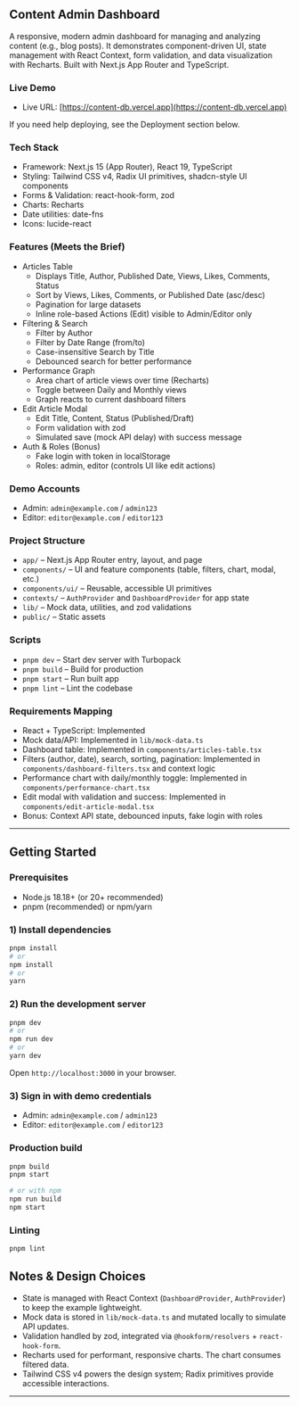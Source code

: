 ## Content Admin Dashboard

A responsive, modern admin dashboard for managing and analyzing content (e.g., blog posts). It demonstrates component-driven UI, state management with React Context, form validation, and data visualization with Recharts. Built with Next.js App Router and TypeScript.

### Live Demo

- Live URL: [https://content-db.vercel.app](https://content-db.vercel.app)

If you need help deploying, see the Deployment section below.

### Tech Stack

- Framework: Next.js 15 (App Router), React 19, TypeScript
- Styling: Tailwind CSS v4, Radix UI primitives, shadcn-style UI components
- Forms & Validation: react-hook-form, zod
- Charts: Recharts
- Date utilities: date-fns
- Icons: lucide-react

### Features (Meets the Brief)

- Articles Table
  - Displays Title, Author, Published Date, Views, Likes, Comments, Status
  - Sort by Views, Likes, Comments, or Published Date (asc/desc)
  - Pagination for large datasets
  - Inline role-based Actions (Edit) visible to Admin/Editor only
- Filtering & Search
  - Filter by Author
  - Filter by Date Range (from/to)
  - Case-insensitive Search by Title
  - Debounced search for better performance
- Performance Graph
  - Area chart of article views over time (Recharts)
  - Toggle between Daily and Monthly views
  - Graph reacts to current dashboard filters
- Edit Article Modal
  - Edit Title, Content, Status (Published/Draft)
  - Form validation with zod
  - Simulated save (mock API delay) with success message
- Auth & Roles (Bonus)
  - Fake login with token in localStorage
  - Roles: admin, editor (controls UI like edit actions)

### Demo Accounts

- Admin: `admin@example.com` / `admin123`
- Editor: `editor@example.com` / `editor123`

### Project Structure

- `app/` – Next.js App Router entry, layout, and page
- `components/` – UI and feature components (table, filters, chart, modal, etc.)
- `components/ui/` – Reusable, accessible UI primitives
- `contexts/` – `AuthProvider` and `DashboardProvider` for app state
- `lib/` – Mock data, utilities, and zod validations
- `public/` – Static assets

### Scripts

- `pnpm dev` – Start dev server with Turbopack
- `pnpm build` – Build for production
- `pnpm start` – Run built app
- `pnpm lint` – Lint the codebase

### Requirements Mapping

- React + TypeScript: Implemented
- Mock data/API: Implemented in `lib/mock-data.ts`
- Dashboard table: Implemented in `components/articles-table.tsx`
- Filters (author, date), search, sorting, pagination: Implemented in `components/dashboard-filters.tsx` and context logic
- Performance chart with daily/monthly toggle: Implemented in `components/performance-chart.tsx`
- Edit modal with validation and success: Implemented in `components/edit-article-modal.tsx`
- Bonus: Context API state, debounced inputs, fake login with roles

---

## Getting Started

### Prerequisites

- Node.js 18.18+ (or 20+ recommended)
- pnpm (recommended) or npm/yarn

### 1) Install dependencies

```bash
pnpm install
# or
npm install
# or
yarn
```

### 2) Run the development server

```bash
pnpm dev
# or
npm run dev
# or
yarn dev
```

Open `http://localhost:3000` in your browser.

### 3) Sign in with demo credentials

- Admin: `admin@example.com` / `admin123`
- Editor: `editor@example.com` / `editor123`

### Production build

```bash
pnpm build
pnpm start

# or with npm
npm run build
npm start
```

### Linting

```bash
pnpm lint
```

## Notes & Design Choices

- State is managed with React Context (`DashboardProvider`, `AuthProvider`) to keep the example lightweight.
- Mock data is stored in `lib/mock-data.ts` and mutated locally to simulate API updates.
- Validation handled by zod, integrated via `@hookform/resolvers` + `react-hook-form`.
- Recharts used for performant, responsive charts. The chart consumes filtered data.
- Tailwind CSS v4 powers the design system; Radix primitives provide accessible interactions.

---
